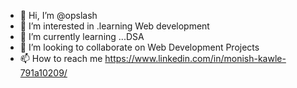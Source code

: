 - 👋 Hi, I’m @opslash
- 👀 I’m interested in .learning Web development
- 🌱 I’m currently learning ...DSA
- 💞️ I’m looking to collaborate on Web Development Projects
- 📫 How to reach me https://www.linkedin.com/in/monish-kawle-791a10209/

<!---
opslash/opslash is a ✨ special ✨ repository because its `README.md` (this file) appears on your GitHub profile.
You can click the Preview link to take a look at your changes.
--->
